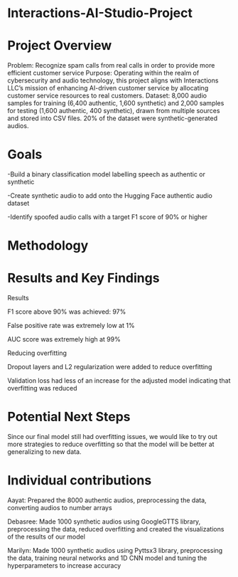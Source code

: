 # Interactions-AI-Studio-Project

# Project Overview 
Problem: Recognize spam calls from real calls in order to provide more efficient customer service
Purpose: Operating within the realm of cybersecurity and audio technology, this project aligns with Interactions LLC’s mission of enhancing AI-driven customer service by allocating customer service resources to real customers.
Dataset: 8,000 audio samples for training (6,400 authentic, 1,600 synthetic) and 2,000 samples for testing (1,600 authentic, 400 synthetic), drawn from multiple sources and stored into CSV files. 20% of the dataset were synthetic-generated audios.

# Goals
-Build a binary classification model labelling speech as authentic or synthetic 

-Create synthetic audio to add onto the Hugging Face authentic audio dataset

-Identify spoofed audio calls with a target F1 score of 90% or higher

# Methodology

# Results and Key Findings
Results

F1 score above 90% was achieved: 97%

False positive rate was extremely low at 1%

AUC score was extremely high at 99%


Reducing overfitting

Dropout layers and L2 regularization were added to reduce overfitting

Validation loss had less of an increase for the adjusted model indicating that overfitting was reduced 

# Potential Next Steps
Since our final model still had overfitting issues, we would like to try out more strategies to reduce overfitting so that the model will be better at generalizing to new data. 

# Individual contributions
Aayat: Prepared the 8000 authentic audios, preprocessing the data, converting audios to number arrays 

Debasree: Made 1000 synthetic audios using GoogleGTTS library, preprocessing the data, reduced overfitting and created the visualizations of the results of our model

Marilyn: Made 1000 synthetic audios using Pyttsx3 library, preprocessing the data, training neural networks and 1D CNN model and tuning the hyperparameters to increase accuracy
